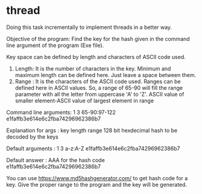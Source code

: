 # thread
Doing this task incrementally to implement threads in a better way. 

Objective of the program: Find the key for the hash given in the command line argument of the program (Exe file).

Key space can be defined by length and characters of ASCII code used.
1. Length: It is the number of characters in the key. Minimum and maximum length can be defined here. Just leave a space between them.
2. Range : It is the characters of the ASCII code used. Ranges can be defined here in ASCII values. 
So, a range of 65-90 will fill the range parameter with all the letter from uppercase 'A' to 'Z'.
ASCII value of smaller element-ASCII value of largest element in range


Command line arguments: 1 3        65-90:97-122    e1faffb3e614e6c2fba74296962386b7

Explanation for args  : key length  range          128 bit hexdecimal hash to be decoded by the keys


Default arguments     : 1 3        a-z:A-Z    e1faffb3e614e6c2fba74296962386b7

Default answer        : AAA for the hash code e1faffb3e614e6c2fba74296962386b7


You can use https://www.md5hashgenerator.com/ to get hash code for a key. Give the proper range to the program and the key will be generated.





